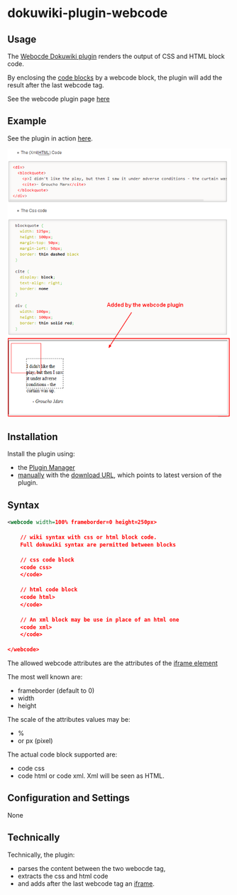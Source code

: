 # dokuwiki-plugin-webcode

## Usage

The [Webocde Dokuwiki plugin](https://www.dokuwiki.org/plugin:webcode)  renders the output of CSS and HTML block code.

By enclosing the [code blocks](https://www.dokuwiki.org/wiki:syntax#code_blocks) by a webcode block, the plugin will add the result after the last webcode tag.

See the webcode plugin page [here](https://www.dokuwiki.org/plugin:webcode)

## Example

See the plugin in action [here](http://gerardnico.com/wiki/dokuwiki/webcode).

![The illustration](https://github.com/gerardnico/dokuwiki-plugin-webcode/blob/master/images/webcode_plugin_illustration.png "Webcode Illustration")

## Installation

Install the plugin using:

  * the [Plugin Manager](https://www.dokuwiki.org/plugin:plugin)
  * [manually](https://www.dokuwiki.org/plugin:Plugins) with the [download URL](http://github.com/gerardnico/dokuwiki-plugin-webcode/zipball/master), which points to latest version of the plugin.


## Syntax

```xml
<webcode width=100% frameborder=0 height=250px>

    // wiki syntax with css or html block code.
    Full dokuwiki syntax are permitted between blocks

    // css code block
    <code css>
    </code>

    // html code block
    <code html>
    </code>

    // An xml block may be use in place of an html one
    <code xml>
    </code>

</webcode>
```
The allowed webcode attributes are the attributes of the [iframe element](https://docs.webplatform.org/wiki/html/elements/iframe)

The most well known are:

  * frameborder (default to 0)
  * width
  * height

The scale of the attributes values may be:

  * %
  * or px (pixel)

The actual code block supported are:

  * code css
  * code html or code xml. Xml will be seen as HTML.

## Configuration and Settings
None

## Technically

Technically, the plugin:

  * parses the content between the two webocde tag,
  * extracts the css and html code
  * and adds after the last webcode tag an [iframe](https://docs.webplatform.org/wiki/html/elements/iframe).



